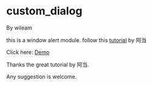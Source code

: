 custom_dialog
=============
By wileam

this is a window alert module. follow this [tutorial](http://www.imooc.com/view/99) by 阿当

Click here: [Demo](http://wileam.com/custom_dialog/)

Thanks the great tutorial by 阿当.

Any suggestion is welcome.